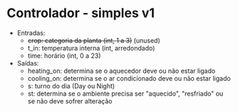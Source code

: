 # Controlador - simples v1

* Entradas:
    * ~~crop: categoria da planta (int, 1 a 3)~~ (unused)
    * t_in: temperatura interna (int, arredondado)
    * time: horário (int, 0 a 23)
* Saídas:
    * heating_on: determina se o aquecedor deve ou não estar ligado
    * cooling_on: determina se o ar condicionado deve ou não estar ligado
    * s: turno do dia (Day ou Night)
    * st: determina se o ambiente precisa ser "aquecido", "resfriado" ou se não deve sofrer alteração
